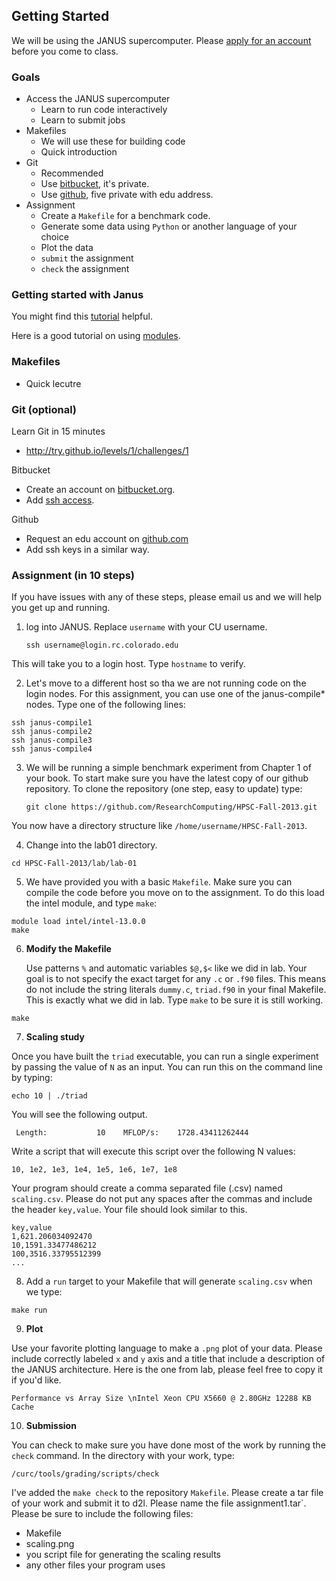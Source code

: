 ## Getting Started

We will be using the JANUS supercomputer.
Please [apply for an account ](https://www.rc.colorado.edu/accountrequest) before you come to class.

### Goals

- Access the JANUS supercomputer
  - Learn to run code interactively
  - Learn to submit jobs
- Makefiles
  - We will use these for building code
  - Quick introduction
- Git
  - Recommended
  - Use [bitbucket](https://bitbucket.org/), it's private.
  - Use [github](https://github.com/), five private with edu address.
- Assignment
  - Create a `Makefile` for a benchmark code.
  - Generate some data using `Python` or another language of your choice
  - Plot the data
  - `submit` the assignment
  - `check` the assignment 


### Getting started with Janus

You might find this [tutorial](http://researchcomputing.github.io/support/) helpful.

Here is a good tutorial on using [modules](http://www.admin-magazine.com/HPC/Articles/Environment-Modules).

### Makefiles

- Quick lecutre

### Git (optional)

Learn Git in 15 minutes
- http://try.github.io/levels/1/challenges/1

Bitbucket
- Create an account on [bitbucket.org](https://bitbucket.org).
- Add [ssh access](https://gist.github.com/mlunacek/6353920).

Github
- Request an edu account on [github.com](https://github.com/edu)
- Add ssh keys in a similar way.

### Assignment (in 10 steps)

If you have issues with any of these steps, please email us and we will help you get up and running.

1. log into JANUS.  Replace `username` with your CU username.

    ```
    ssh username@login.rc.colorado.edu
    ```

  This will take you to a login host.  Type `hostname` to verify.

2. Let's move to a different host so tha we are not running code on the login nodes.  For this assignment, you can use one of the janus-compile* nodes. Type one of the following lines:

  ```
  ssh janus-compile1
  ssh janus-compile2
  ssh janus-compile3
  ssh janus-compile4
  ```

3. We will be running a simple benchmark experiment from Chapter 1 of your book.  To start make sure you have the latest copy of our github repository.  To clone the repository (one step, easy to update) type:

    ```
    git clone https://github.com/ResearchComputing/HPSC-Fall-2013.git
    ```

  You now have a directory structure like `/home/username/HPSC-Fall-2013`. 

4. Change into the lab01 directory.

  ```
  cd HPSC-Fall-2013/lab/lab-01
  ```

5. We have provided you with a basic `Makefile`. Make sure you can compile the code before you move on to the assignment.  To do this load the intel module, and type `make`:

  ```
  module load intel/intel-13.0.0
  make
  ```

6. __Modify the Makefile__

   Use patterns `%` and automatic variables `$@,$<` like we did in lab.  Your goal is to not specify the exact target for any `.c` or `.f90` files. 
  This means do not include the string literals `dummy.c`,
  `triad.f90` in your final Makefile.  This is exactly what we did in lab. Type `make` to be sure it is still working.

  ```
  make
  ```

7. __Scaling study__

  Once you have built the `triad` executable, you can run a single experiment by passing the value of `N` as an input.  You can run this on the command line by typing:

  ```
  echo 10 | ./triad
  ```

  You will see the following output.

  ```
   Length:           10    MFLOP/s:    1728.43411262444 
  ```

  Write a script that will execute this script over the following N values:

  ```
  10, 1e2, 1e3, 1e4, 1e5, 1e6, 1e7, 1e8
  ```

  Your program should create a comma separated file (.csv) named `scaling.csv`.
  Please do not put any spaces after the commas and include the header `key,value`. Your file should look similar to this.

  ```
  key,value
  1,621.206034092470
  10,1591.33477486212
  100,3516.33795512399
  ...
  ```

8. Add a `run` target to your Makefile that will generate `scaling.csv` when we type:

  ```
  make run
  ```

9. __Plot__

  Use your favorite plotting language to make a `.png` plot of your data.  Please include correctly labeled `x` and `y` axis and a title that include a description of the JANUS architecture.  Here is the one from lab, please feel free to copy it if you'd like.

  ```
  Performance vs Array Size \nIntel Xeon CPU X5660 @ 2.80GHz 12288 KB Cache
  ```


10. __Submission__

  You can check to make sure you have done most of the work by running the `check` command.  In the directory with your work, type:

  ```
  /curc/tools/grading/scripts/check
  ```

  I've added the `make check` to the repository `Makefile`. Please create a tar file of your work and submit it to d2l.  Please name the file 
  assignment1.tar`.  Please be sure to include the following files:
  - Makefile
  - scaling.png
  - you script file for generating the scaling results
  - any other files your program uses

























